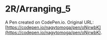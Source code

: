 # 2R/Arranging_5

A Pen created on CodePen.io. Original URL: [https://codepen.io/nagytomoga/pen/oNjrwbK](https://codepen.io/nagytomoga/pen/oNjrwbK).


